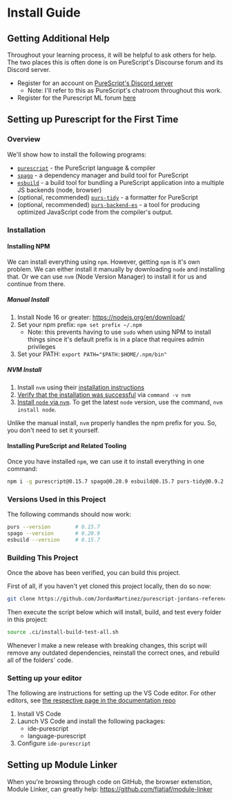 # Install Guide

## Getting Additional Help

Throughout your learning process, it will be helpful to ask others for help. The two places this is often done is on PureScript's Discourse forum and its Discord server.

- Register for an account on [PureScript's Discord server](https://purescript.org/chat)
    - Note: I'll refer to this as PureScript's chatroom throughout this work.
- Register for the Purescript ML forum [here](https://discourse.purescript.org/)

## Setting up Purescript for the First Time

### Overview

We'll show how to install the following programs:
- [`purescript`](https://github.com/purescript/purescript) - the PureScript language & compiler
- [`spago`](https://github.com/purescript/spago/) - a dependency manager and build tool for PureScript
- [`esbuild`](https://esbuild.github.io/) - a build tool for bundling a PureScript application into a multiple JS backends (node, browser)
- (optional, recommended) [`purs-tidy`](https://www.npmjs.com/package/purs-tidy) - a formatter for PureScript
- (optional, recommended) [`purs-backend-es`](https://github.com/aristanetworks/purescript-backend-optimizer) - a tool for producing optimized JavaScript code from the compiler's output.

### Installation

#### Installing NPM

We can install everything using `npm`. However, getting `npm` is it's own problem. We can either install it manually by downloading `node` and installing that. Or we can use `nvm` (Node Version Manager) to install it for us and continue from there.

##### Manual Install

1. Install Node 16 or greater: https://nodejs.org/en/download/
2. Set your npm prefix: `npm set prefix ~/.npm`
    - Note: this prevents having to use `sudo` when using NPM to install things since it's default prefix is in a place that requires admin privileges
3. Set your PATH: `export PATH="$PATH:$HOME/.npm/bin"`

##### NVM Install

1. Install `nvm` using their [installation instructions](https://github.com/nvm-sh/nvm#installation-and-update)
2. [Verify that the installation was successful](https://github.com/nvm-sh/nvm#verify-installation) via `command -v nvm`
3. [Install `node` via `nvm`](https://github.com/nvm-sh/nvm#usage). To get the latest `node` version, use the command, `nvm install node`.

Unlike the manual install, `nvm` properly handles the npm prefix for you. So, you don't need to set it yourself.

#### Installing PureScript and Related Tooling

Once you have installed `npm`, we can use it to install everything in one command:

```sh
npm i -g purescript@0.15.7 spago@0.20.9 esbuild@0.15.7 purs-tidy@0.9.2 purs-backend-es@1.3.1
```


### Versions Used in this Project

The following commands should now work:

```sh
purs --version        # 0.15.7
spago --version       # 0.20.9
esbuild --version     # 0.15.7
```

### Building This Project

Once the above has been verified, you can build this project.

First of all, if you haven't yet cloned this project locally, then do so now:

```sh
git clone https://github.com/JordanMartinez/purescript-jordans-reference
```

Then execute the script below which will install, build, and test every folder in this project:

```sh
source .ci/install-build-test-all.sh
```

Whenever I make a new release with breaking changes, this script will remove any outdated dependencies, reinstall the correct ones, and rebuild all of the folders' code.

### Setting up your editor

The following are instructions for setting up the VS Code editor. For other editors, see [the respective page in the documentation repo](https://github.com/purescript/documentation/blob/master/ecosystem/Editor-and-tool-support.md#emacs)

1. Install VS Code
2. Launch VS Code and install the following packages:
    - ide-purescript
    - language-purescript
3. Configure `ide-purescript`

## Setting up Module Linker

When you're browsing through code on GitHub, the browser extenstion, Module Linker, can greatly help:
https://github.com/fiatjaf/module-linker
